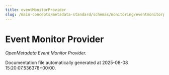 ```yaml
---
title: eventMonitorProvider
slug: /main-concepts/metadata-standard/schemas/monitoring/eventmonitorprovider
---
```


# Event Monitor Provider

*OpenMetadata Event Monitor Provider.*



Documentation file automatically generated at 2025-08-08 15:20:07.536378+00:00.
